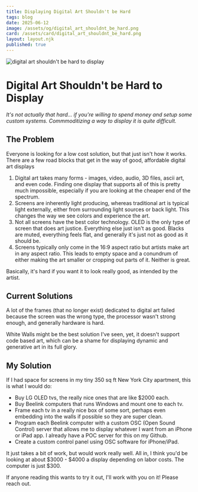 ```yaml
---
title: Displaying Digital Art Shouldn't be Hard
tags: blog
date: 2025-06-12
image: /assets/og/digital_art_shouldnt_be_hard.png
card: /assets/card/digital_art_shouldnt_be_hard.png
layout: layout.njk
published: true
---
```

![digital art shouldn't be hard to display](/assets/og/digital_art_shouldnt_be_hard.png)

# Digital Art Shouldn't be Hard to Display

*It's not actually that hard... if you're willing to spend money and setup some custom systems. Commmoditizing a way to display it is quite difficult.*

## The Problem

Everyone is looking for a low cost solution, but that just isn't how it works. There are a few road blocks that get in the way of good, affordable digital art displays

1. Digital art takes many forms - images, video, audio, 3D files, ascii art, and even code. Finding one display that supports all of this is pretty much impossible, especially if you are looking at the cheaper end of the spectrum.
2. Screens are inherently light producing, whereas traditional art is typical light externally, either from surrounding light sources or back light. This changes the way we see colors and experience the art.
3. Not all screens have the best color technology. OLED is the only type of screen that does art justice. Everything else just isn't as good. Blacks are muted, everything feels flat, and generally it's just not as good as it should be.
4. Screens typically only come in the 16:9 aspect ratio but artists make art in any aspect ratio. This leads to empty space and a conundrum of either making the art smaller or cropping out parts of it. Neither is great.

Basically, it's hard if you want it to look really good, as intended by the artist.

## Current Solutions

A lot of the frames (that no longer exist) dedicated to digital art failed because the screen was the wrong type, the processor wasn't strong enough, and generally hardware is hard.

White Walls might be the best solution I've seen, yet, it doesn't support code based art, which can be a shame for displaying dynamic and generative art in its full glory.

## My Solution

If I had space for screens in my tiny 350 sq ft New York City apartment, this is what I would do:

- Buy LG OLED tvs, the really nice ones that are like $2000 each.
- Buy Beelink computers that runs Windows and mount one to each tv.
- Frame each tv in a really nice box of some sort, perhaps even embedding into the walls if possible so they are super clean.
- Program each Beelink computer with a custom OSC (Open Sound Control) server that allows me to display whatever I want from an iPhone or iPad app. I already have a POC server for this on my Github.
- Create a custom control panel using OSC software for iPhone/iPad.

It just takes a bit of work, but would work really well. All in, I think you'd be looking at about $3000 - $4000 a display depending on labor costs. The computer is just $300.

If anyone reading this wants to try it out, I'll work with you on it! Please reach out.